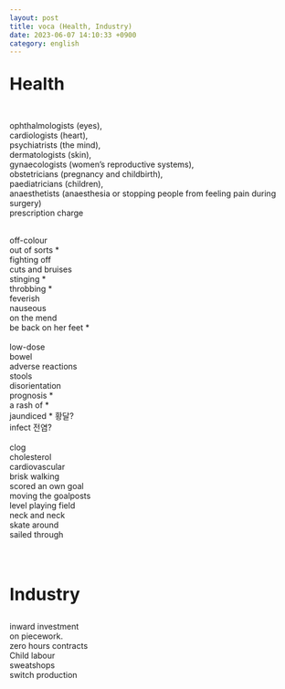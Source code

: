 ```yaml
---
layout: post
title: voca (Health, Industry)
date: 2023-06-07 14:10:33 +0900
category: english
---
```

<p style="font-size:30px;"><b> Health </b></p>
<br/>
ophthalmologists (eyes), 
<br/>
cardiologists (heart), 
<br/>
psychiatrists (the mind), 
<br/>
dermatologists (skin), 
<br/>
gynaecologists (women’s reproductive systems), 
<br/>
obstetricians (pregnancy and childbirth), 
<br/>
paediatricians (children),
<br/>
anaesthetists (anaesthesia or stopping people from feeling pain during surgery)
<br/>
prescription charge
<br/>
<br/>

off-colour
<br/>
out of sorts *
<br/>
fighting off
<br/>
cuts and bruises
<br/>
stinging *
<br/>
throbbing *
<br/>
feverish
<br/>
nauseous
<br/>
on the mend 
<br/>
be back on her feet *
<br/>
<br/>
low-dose
<br/>
bowel
<br/>
adverse reactions
<br/>
stools
<br/>
disorientation
<br/>
prognosis *
<br/>
a rash of *
<br/>
jaundiced * 황달?
<br/>
infect 전염?
<br/>
<br/>
clog
<br/>
cholesterol
<br/>
cardiovascular
<br/>
brisk walking
<br/>
scored an own goal
<br/>
moving the goalposts
<br/>
level playing field
<br/>
neck and neck
<br/>
skate around
<br/>
sailed through

<br/>
<br/>
<p style="font-size:30px;"><b> Industry </b></p>
inward investment
<br/>
on piecework.
<br/>
zero hours contracts
<br/>
Child labour
<br/>
sweatshops
<br/>
switch production

<br/>